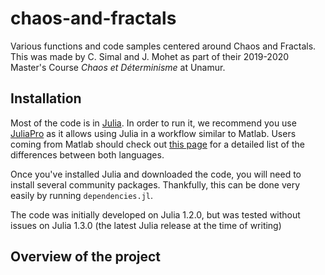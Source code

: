 # chaos-and-fractals

Various functions and code samples centered around Chaos and Fractals. This was made by C. Simal and J. Mohet as part of their 2019-2020 Master's Course *Chaos et Déterminisme* at Unamur.

## Installation
Most of the code is in [Julia](http://www.julialang.org). In order to run it, we recommend you use [JuliaPro](https://juliacomputing.com/products/juliapro.html) as it allows using Julia in a workflow similar to Matlab. Users coming from Matlab should check out [this page](https://docs.julialang.org/en/v1/manual/noteworthy-differences/) for a detailed list of the differences between both languages.

Once you've installed Julia and downloaded the code, you will need to install several community packages. Thankfully, this can be done very easily by running `dependencies.jl`.

The code was initially developed on Julia 1.2.0, but was tested without issues on Julia 1.3.0 (the latest Julia release at the time of writing)

## Overview of the project
